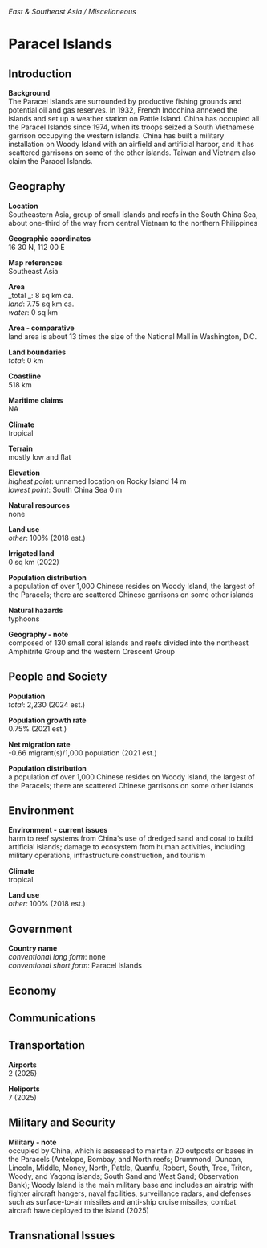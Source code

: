 _East & Southeast Asia / Miscellaneous_

# Paracel Islands

## Introduction

**Background**<br>
The Paracel Islands are surrounded by productive fishing grounds and potential oil and gas reserves. In 1932, French Indochina annexed the islands and set up a weather station on Pattle Island. China has occupied all the Paracel Islands since 1974, when its troops seized a South Vietnamese garrison occupying the western islands. China has built a military installation on Woody Island with an airfield and artificial harbor, and it has scattered garrisons on some of the other islands. Taiwan and Vietnam also claim the Paracel Islands.<br>

## Geography

**Location**<br>
Southeastern Asia, group of small islands and reefs in the South China Sea, about one-third of the way from central Vietnam to the northern Philippines<br>

**Geographic coordinates**<br>
16 30 N, 112 00 E<br>

**Map references**<br>
Southeast Asia<br>

**Area**<br>
_total _: 8 sq km ca.<br>
_land_: 7.75 sq km ca.<br>
_water_: 0 sq km<br>

**Area - comparative**<br>
land area is about 13 times the size of the National Mall in Washington, D.C.<br>

**Land boundaries**<br>
_total_: 0 km<br>

**Coastline**<br>
518 km<br>

**Maritime claims**<br>
NA<br>

**Climate**<br>
tropical<br>

**Terrain**<br>
mostly low and flat<br>

**Elevation**<br>
_highest point_: unnamed location on Rocky Island 14 m<br>
_lowest point_: South China Sea 0 m<br>

**Natural resources**<br>
none<br>

**Land use**<br>
_other_: 100% (2018 est.)<br>

**Irrigated land**<br>
0 sq km (2022)<br>

**Population distribution**<br>
a population of over 1,000 Chinese resides on Woody Island, the largest of the Paracels; there are scattered Chinese garrisons on some other islands<br>

**Natural hazards**<br>
typhoons<br>

**Geography - note**<br>
composed of 130 small coral islands and reefs divided into the northeast Amphitrite Group and the western Crescent Group<br>

## People and Society

**Population**<br>
_total_: 2,230 (2024 est.)<br>

**Population growth rate**<br>
0.75% (2021 est.)<br>

**Net migration rate**<br>
-0.66 migrant(s)/1,000 population (2021 est.)<br>

**Population distribution**<br>
a population of over 1,000 Chinese resides on Woody Island, the largest of the Paracels; there are scattered Chinese garrisons on some other islands<br>

## Environment

**Environment - current issues**<br>
harm to reef systems from China's use of dredged sand and coral to build artificial islands; damage to ecosystem from human activities, including military operations, infrastructure construction, and tourism&nbsp;<br>

**Climate**<br>
tropical<br>

**Land use**<br>
_other_: 100% (2018 est.)<br>

## Government

**Country name**<br>
_conventional long form_: none<br>
_conventional short form_: Paracel Islands<br>

## Economy

## Communications

## Transportation

**Airports**<br>
2 (2025)<br>

**Heliports**<br>
7 (2025)<br>

## Military and Security

**Military - note**<br>
occupied by China, which is assessed to maintain 20 outposts or bases in the Paracels (Antelope, Bombay, and North reefs; Drummond, Duncan, Lincoln, Middle, Money, North, Pattle, Quanfu, Robert, South, Tree, Triton, Woody, and Yagong islands; South Sand and West Sand; Observation Bank); Woody Island is the main military base and includes an airstrip with fighter aircraft hangers, naval facilities, surveillance radars, and defenses such as surface-to-air missiles and anti-ship cruise missiles; combat aircraft have deployed to the island (2025)<br>

## Transnational Issues

